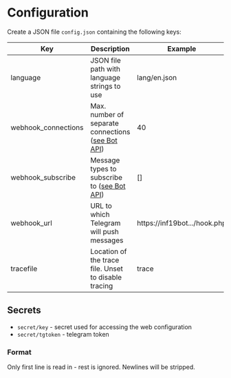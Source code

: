 # Configuration

Create a JSON file `config.json` containing the following keys:

|Key|Description|Example|
|-|-|-|
|language|JSON file path with language strings to use|lang/en.json|
|webhook_connections|Max. number of separate connections ([see Bot API](https://core.telegram.org/bots/api#setwebhook))|40|
|webhook_subscribe|Message types to subscribe to ([see Bot API](https://core.telegram.org/bots/api#setwebhook))|[]|
|webhook_url|URL to which Telegram will push messages|https://inf19bot.../hook.php|
|tracefile|Location of the trace file. Unset to disable tracing|trace|

## Secrets

- `secret/key` - secret used for accessing the web configuration
- `secret/tgtoken` - telegram token

### Format

Only first line is read in - rest is ignored. Newlines will be stripped. 
